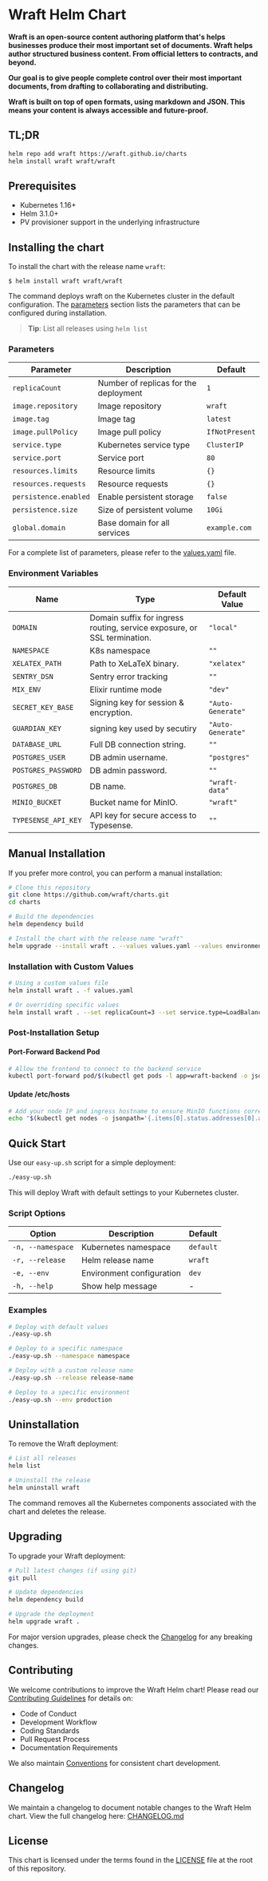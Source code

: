 # Wraft Helm Chart

  <p><strong>Wraft is an open-source content authoring platform that's helps businesses produce their most important set of documents. Wraft helps author structured business content. From official letters to contracts, and beyond.

Our goal is to give people complete control over their most important documents, from drafting to collaborating and distributing.

Wraft is built on top of open formats, using markdown and JSON. This means your content is always accessible and future-proof.
</strong></p>

## TL;DR

```bash
helm repo add wraft https://wraft.github.io/charts
helm install wraft wraft/wraft
```

## Prerequisites

- Kubernetes 1.16+
- Helm 3.1.0+
- PV provisioner support in the underlying infrastructure

## Installing the chart

To install the chart with the release name `wraft`:

```console
$ helm install wraft wraft/wraft
```

The command deploys wraft on the Kubernetes cluster in the default configuration. The [parameters](#parameters) section lists the parameters that can be configured during installation.

> **Tip**: List all releases using `helm list`

### Parameters

| Parameter             | Description                           | Default        |
| --------------------- | ------------------------------------- | -------------- |
| `replicaCount`        | Number of replicas for the deployment | `1`            |
| `image.repository`    | Image repository                      | `wraft`        |
| `image.tag`           | Image tag                             | `latest`       |
| `image.pullPolicy`    | Image pull policy                     | `IfNotPresent` |
| `service.type`        | Kubernetes service type               | `ClusterIP`    |
| `service.port`        | Service port                          | `80`           |
| `resources.limits`    | Resource limits                       | `{}`           |
| `resources.requests`  | Resource requests                     | `{}`           |
| `persistence.enabled` | Enable persistent storage             | `false`        |
| `persistence.size`    | Size of persistent volume             | `10Gi`         |
| `global.domain`       | Base domain for all services          | `example.com`  |

For a complete list of parameters, please refer to the [values.yaml](values.yaml) file.

### Environment Variables

| Name                | Type                                                                     | Default Value     |
| ------------------- | ------------------------------------------------------------------------ | ----------------- |
| `DOMAIN`            | Domain suffix for ingress routing, service exposure, or SSL termination. | `"local"`         |
| `NAMESPACE`         | K8s namespace                                                            | `""`              |
| `XELATEX_PATH`      | Path to XeLaTeX binary.                                                  | `"xelatex"`       |
| `SENTRY_DSN`        | Sentry error tracking                                                    | `""`              |
| `MIX_ENV`           | Elixir runtime mode                                                      | `"dev"`           |
| `SECRET_KEY_BASE`   | Signing key for session & encryption.                                    | `"Auto-Generate"` |
| `GUARDIAN_KEY`      | signing key used by secutiry                                             | `"Auto-Generate"` |
| `DATABASE_URL`      | Full DB connection string.                                               | `""`              |
| `POSTGRES_USER`     | DB admin username.                                                       | `"postgres"`      |
| `POSTGRES_PASSWORD` | DB admin password.                                                       | `""`              |
| `POSTGRES_DB`       | DB name.                                                                 | `"wraft-data"`    |
| `MINIO_BUCKET`      | Bucket name for MinIO.                                                   | `"wraft"`         |
| `TYPESENSE_API_KEY` | API key for secure access to Typesense.                                  | `""`              |

## Manual Installation

If you prefer more control, you can perform a manual installation:

```bash
# Clone this repository
git clone https://github.com/wraft/charts.git
cd charts

# Build the dependencies
helm dependency build

# Install the chart with the release name "wraft"
helm upgrade --install wraft . --values values.yaml --values environments/dev/values.yaml
```

### Installation with Custom Values

```bash
# Using a custom values file
helm install wraft . -f values.yaml

# Or overriding specific values
helm install wraft . --set replicaCount=3 --set service.type=LoadBalancer
```

### Post-Installation Setup

#### Port-Forward Backend Pod

```bash
# Allow the frontend to connect to the backend service
kubectl port-forward pod/$(kubectl get pods -l app=wraft-backend -o jsonpath="{.items[0].metadata.name}") 4000:4000
```

#### Update /etc/hosts

```bash
# Add your node IP and ingress hostname to ensure MinIO functions correctly
echo "$(kubectl get nodes -o jsonpath='{.items[0].status.addresses[0].address}')  minio-api.local" | sudo tee -a /etc/hosts
```

## Quick Start

Use our `easy-up.sh` script for a simple deployment:

```bash
./easy-up.sh
```

This will deploy Wraft with default settings to your Kubernetes cluster.

### Script Options

| Option            | Description               | Default   |
| ----------------- | ------------------------- | --------- |
| `-n, --namespace` | Kubernetes namespace      | `default` |
| `-r, --release`   | Helm release name         | `wraft`   |
| `-e, --env`       | Environment configuration | `dev`     |
| `-h, --help`      | Show help message         | -         |

### Examples

```bash
# Deploy with default values
./easy-up.sh

# Deploy to a specific namespace
./easy-up.sh --namespace namespace

# Deploy with a custom release name
./easy-up.sh --release release-name

# Deploy to a specific environment
./easy-up.sh --env production
```

## Uninstallation

To remove the Wraft deployment:

```bash
# List all releases
helm list

# Uninstall the release
helm uninstall wraft
```

The command removes all the Kubernetes components associated with the chart and deletes the release.

## Upgrading

To upgrade your Wraft deployment:

```bash
# Pull latest changes (if using git)
git pull

# Update dependencies
helm dependency build

# Upgrade the deployment
helm upgrade wraft .
```

For major version upgrades, please check the [Changelog](#changelog) for any breaking changes.

## Contributing

We welcome contributions to improve the Wraft Helm chart! Please read our [Contributing Guidelines](CONTRIBUTING.md) for details on:

- Code of Conduct
- Development Workflow
- Coding Standards
- Pull Request Process
- Documentation Requirements

We also maintain [Conventions](CONVENTIONS.md) for consistent chart development.

## Changelog

We maintain a changelog to document notable changes to the Wraft Helm chart. View the full changelog here: [CHANGELOG.md](CHANGELOG.md)

## License

This chart is licensed under the terms found in the [LICENSE](LICENSE) file at the root of this repository.
